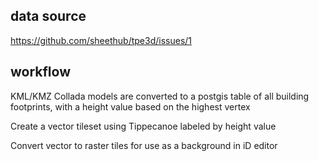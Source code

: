 data source
---

https://github.com/sheethub/tpe3d/issues/1

workflow
---
KML/KMZ Collada models are converted to a postgis table of all building footprints, with a height value based on the highest vertex

Create a vector tileset using Tippecanoe labeled by height value

Convert vector to raster tiles for use as a background in iD editor
